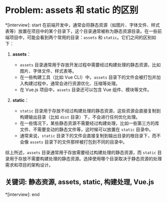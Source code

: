 # Problem: assets 和 static 的区别

*[interview]: start
在前端开发中，通常会将静态资源（如图片、字体文件、样式表等）放置在项目中的某个目录下，这个目录通常被称为静态资源目录。在一些前端项目中，可能会看到两个常用的目录：`assets` 和 `static`。它们之间的区别如下：

1. **assets**：
   - `assets` 目录通常用于存放开发过程中需要经过构建处理的静态资源，比如图片、字体文件、样式表等。
   - 在一些构建工具（比如 Vue CLI）中，`assets` 目录下的文件会被打包并加入构建过程中，通常会进行资源优化、压缩等处理。
   - 在 Vue.js 项目中，`assets` 目录还可以包含 Vue 组件、模块等文件。

2. **static**：
   - `static` 目录用于存放不经过构建处理的静态资源，这些资源会直接复制到构建输出目录（比如 `dist` 目录）下，不会进行任何优化处理。
   - 在一些情况下，某些静态资源不需要经过构建处理，比如一些第三方的库文件、不需要变动的静态文件等，这时候可以放置在 `static` 目录中。
   - 通常来说，`static` 目录下的文件会直接复制到输出目录的根目录下，而不会像 `assets` 目录下的文件那样被打包到不同的目录中。

综上所述，`assets` 目录通常用于存放需要经过构建处理的静态资源，而 `static` 目录用于存放不需要构建处理的静态资源。选择使用哪个目录取决于静态资源的处理需求和项目的架构设计。

## 关键词: 静态资源, assets, static, 构建处理, Vue.js
*[interview]: end
